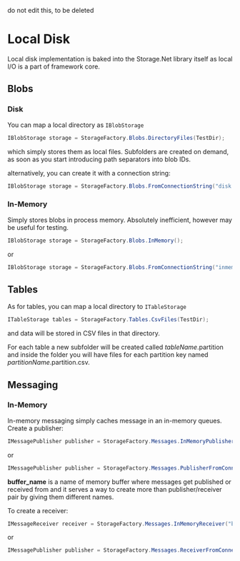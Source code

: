 do not edit this, to be deleted

# Local Disk

Local disk implementation is baked into the Storage.Net library itself as local I/O is a part of framework core.

## Blobs

### Disk

You can map a local directory as `IBlobStorage`

```csharp
IBlobStorage storage = StorageFactory.Blobs.DirectoryFiles(TestDir);
```

which simply stores them as local files. Subfolders are created on demand, as soon as you start introducing path separators into blob IDs.

alternatively, you can create it with a connection string:

```csharp
IBlobStorage storage = StorageFactory.Blobs.FromConnectionString("disk://path=path_to_directory");
```

### In-Memory

Simply stores blobs in process memory. Absolutely inefficient, however may be useful for testing.

```csharp
IBlobStorage storage = StorageFactory.Blobs.InMemory();
```

or

```csharp
IBlobStorage storage = StorageFactory.Blobs.FromConnectionString("inmemory://");
```

## Tables

As for tables, you can map a local directory to `ITableStorage`

```csharp
ITableStorage tables = StorageFactory.Tables.CsvFiles(TestDir);
```

and data will be stored in CSV files in that directory. 

For each table a new subfolder will be created called *tableName*.partition and inside the folder you will have files for each partition key named *partitionName*.partition.csv.

## Messaging

### In-Memory

In-memory messaging simply caches message in an in-memory queues. Create a publisher:

```csharp
IMessagePublisher publisher = StorageFactory.Messages.InMemoryPublisher("buffer_name");
```

or

```csharp
IMessagePublisher publisher = StorageFactory.Messages.PublisherFromConnectionString("inmemory://name=buffer_name");
```

**buffer_name** is a name of memory buffer where messages get published or received from and it serves a way to create more than publisher/receiver pair by giving them different names.

To create a receiver:


```csharp
IMessageReceiver receiver = StorageFactory.Messages.InMemoryReceiver("buffer_name");
```

or

```csharp
IMessagePublisher publisher = StorageFactory.Messages.ReceiverFromConnectionString("inmemory://name=buffer_name");
```